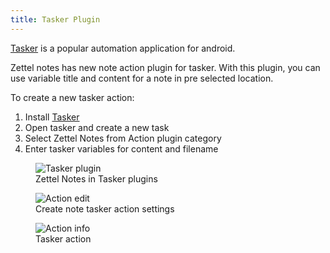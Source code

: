 ```yaml
---
title: Tasker Plugin
---
```


[Tasker](https://play.google.com/store/apps/details?id=net.dinglisch.android.taskerm) is a popular automation application for android. 

Zettel notes has new note action plugin for tasker. With this plugin, you can use variable title and content for a note in pre selected location.

To create a new tasker action:

1. Install [Tasker](https://play.google.com/store/apps/details?id=net.dinglisch.android.taskerm)
2. Open tasker and create a new task
3. Select Zettel Notes from Action plugin category
4. Enter tasker variables for content and filename

<figure>
<img src="/assets/img/tasker_action.png" alt="Tasker plugin"/>
 <figcaption>Zettel Notes in Tasker plugins</figcaption>
</figure>

<figure>
<img src="/assets/img/tasker_create_note_edit.png" alt="Action edit"/>
 <figcaption>Create note tasker action settings</figcaption>
</figure>

<figure>
<img src="/assets/img/tasker_create_note_info.png" alt="Action info"/>
 <figcaption>Tasker action</figcaption>
</figure>
